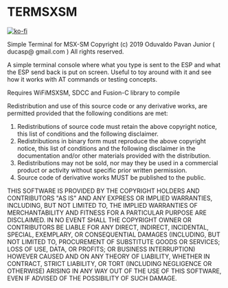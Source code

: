 # TERMSXSM

[![ko-fi](https://ko-fi.com/img/githubbutton_sm.svg)](https://ko-fi.com/R6R2BRGX6)

Simple Terminal for MSX-SM
Copyright (c) 2019 Oduvaldo Pavan Junior ( ducasp@ gmail.com )
All rights reserved.

A simple terminal console where what you type is sent to the ESP and what
the ESP send back is put on screen. Useful to toy around with it and see
how it works with AT commands or testing concepts. 

Requires WiFiMSXSM, SDCC and Fusion-C library to compile

Redistribution and use of this source code or any derivative works, are
permitted provided that the following conditions are met:

1. Redistributions of source code must retain the above copyright notice,
   this list of conditions and the following disclaimer.
2. Redistributions in binary form must reproduce the above copyright
   notice, this list of conditions and the following disclaimer in the
   documentation and/or other materials provided with the distribution.
3. Redistributions may not be sold, nor may they be used in a commercial
   product or activity without specific prior written permission.
4. Source code of derivative works MUST be published to the public.

THIS SOFTWARE IS PROVIDED BY THE COPYRIGHT HOLDERS AND CONTRIBUTORS
"AS IS" AND ANY EXPRESS OR IMPLIED WARRANTIES, INCLUDING, BUT NOT LIMITED
TO, THE IMPLIED WARRANTIES OF MERCHANTABILITY AND FITNESS FOR A PARTICULAR
PURPOSE ARE DISCLAIMED. IN NO EVENT SHALL THE COPYRIGHT OWNER OR
CONTRIBUTORS BE LIABLE FOR ANY DIRECT, INDIRECT, INCIDENTAL, SPECIAL,
EXEMPLARY, OR CONSEQUENTIAL DAMAGES (INCLUDING, BUT NOT LIMITED TO,
PROCUREMENT OF SUBSTITUTE GOODS OR SERVICES; LOSS OF USE, DATA, OR PROFITS;
OR BUSINESS INTERRUPTION) HOWEVER CAUSED AND ON ANY THEORY OF LIABILITY,
WHETHER IN CONTRACT, STRICT LIABILITY, OR TORT (INCLUDING NEGLIGENCE OR
OTHERWISE) ARISING IN ANY WAY OUT OF THE USE OF THIS SOFTWARE, EVEN IF
ADVISED OF THE POSSIBILITY OF SUCH DAMAGE.
